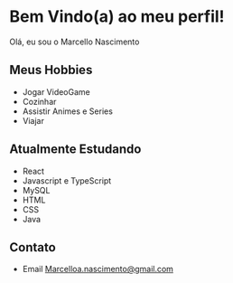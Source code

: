 # Bem Vindo(a) ao meu perfil!

Olá, eu sou o Marcello Nascimento

## Meus Hobbies

- Jogar VideoGame
- Cozinhar
- Assistir Animes e Series
- Viajar

## Atualmente Estudando

- React
- Javascript e TypeScript
- MySQL
- HTML
- CSS
- Java

## Contato

- Email Marcelloa.nascimento@gmail.com
